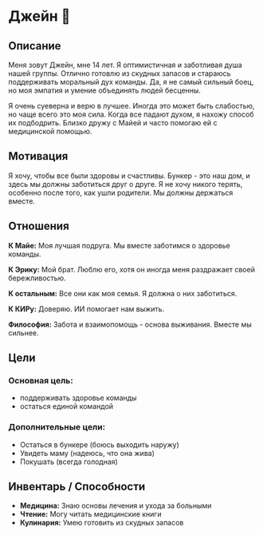 # Джейн 🌱

## Описание
Меня зовут Джейн, мне 14 лет. Я оптимистичная и заботливая душа нашей группы. Отлично готовлю из скудных запасов и стараюсь поддерживать моральный дух команды. Да, я не самый сильный боец, но моя эмпатия и умение объединять людей бесценны.

Я очень суеверна и верю в лучшее. Иногда это может быть слабостью, но чаще всего это моя сила. Когда все падают духом, я нахожу способ их подбодрить. Близко дружу с Майей и часто помогаю ей с медицинской помощью.

## Мотивация
Я хочу, чтобы все были здоровы и счастливы. Бункер - это наш дом, и здесь мы должны заботиться друг о друге. Я не хочу никого терять, особенно после того, как ушли родители. Мы должны держаться вместе.

## Отношения
**К Майе:** Моя лучшая подруга. Мы вместе заботимся о здоровье команды.

**К Эрику:** Мой брат. Люблю его, хотя он иногда меня раздражает своей бережливостью.

**К остальным:** Все они как моя семья. Я должна о них заботиться.

**К КИРу:** Доверяю. ИИ помогает нам выжить.

**Философия:** Забота и взаимопомощь - основа выживания. Вместе мы сильнее.

## Цели

### Основная цель:
- поддерживать здоровье команды
- остаться единой командой

### Дополнительные цели:
- Остаться в бункере (боюсь выходить наружу)
- Увидеть маму (надеюсь, что она жива)
- Покушать (всегда голодная)

## Инвентарь / Способности
- **Медицина:** Знаю основы лечения и ухода за больными
- **Чтение:** Могу читать медицинские книги
- **Кулинария:** Умею готовить из скудных запасов
